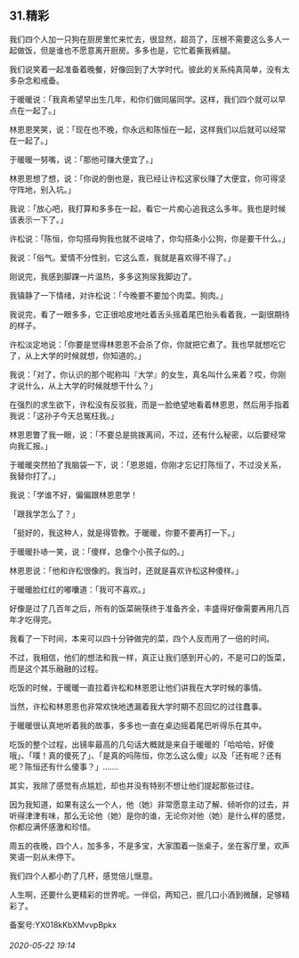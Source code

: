 ## 31.精彩
我们四个人加一只狗在厨房里忙来忙去，很显然，超员了，压根不需要这么多人一起做饭，但是谁也不愿意离开厨房。多多也是，它忙着撕我裤腿。


我们说笑着一起准备着晚餐，好像回到了大学时代。彼此的关系纯真简单，没有太多杂念和戒备。


于暖暖说：「我真希望早出生几年，和你们做同届同学。这样，我们四个就可以早点在一起了。」


林恩恩笑笑，说：「现在也不晚，你永远和陈恒在一起，这样我们以后就可以经常在一起了。」


于暖暖一努嘴，说：「那他可赚大便宜了。」


林恩恩想了想，说：「你说的倒也是，我已经让许松这家伙赚了大便宜，你可得坚守阵地，别入坑。」


我说：「放心吧，我打算和多多在一起，看它一片痴心追我这么多年。我也是时候该表示一下了。」


许松说：「陈恒，你勾搭母狗我也就不说啥了，你勾搭条小公狗，你是要干什么。」


我说：「俗气。爱情不分性别，它这么乖，我就是喜欢得不得了。」


刚说完，我感到脚踝一片温热，多多这狗尿我脚边了。


我镇静了一下情绪，对许松说：「今晚要不要加个肉菜。狗肉。」


我说完，看了一眼多多，它正很哈皮地吐着舌头摇着尾巴抬头看着我，一副很期待的样子。


许松淡定地说：「你要是觉得林恩恩不会杀了你，你就把它煮了。我也早就想吃它了，从上大学的时候就想，你知道的。」


我说：「对了，你认识的那个昵称叫『大学』的女生，真名叫什么来着？哎，你刚才说什么，从上大学的时候就想干什么？」


在强烈的求生欲下，许松没有反驳我，而是一脸绝望地看着林恩恩，然后用手指着我说：「这孙子今天总冤枉我。」


林恩恩瞥了我一眼，说：「不要总是挑拨离间，不过，还有什么秘密，以后要经常向我汇报。」


于暖暖突然拍了我脑袋一下，说：「恩恩姐，你刚才忘记打陈恒了，不过没关系，我替你打了。」


我说：「学谁不好，偏偏跟林恩恩学！


「跟我学怎么了？」


「挺好的，我这种人，就是得管教。于暖暖，你要不要再打一下。」


于暖暖扑哧一笑，说：「傻样，总像个小孩子似的。」


林恩恩说：「他和许松很像的。我当时，还就是喜欢许松这种傻样。」


于暖暖脸红红的嘟囔道：「我可不喜欢。」


好像是过了几百年之后，所有的饭菜碗筷终于准备齐全，丰盛得好像需要再用几百年才吃得完。


我看了一下时间，本来可以四十分钟做完的菜，四个人反而用了一倍的时间。


不过，我相信，他们的想法和我一样，真正让我们感到开心的，不是可口的饭菜，而是这个其乐融融的过程。


吃饭的时候，于暖暖一直拉着许松和林恩恩让他们讲我在大学时候的事情。


当然，许松和林恩恩也非常欢快地透漏着我大学时期不忍回忆的过往蠢事。


于暖暖很认真地听着我的故事，多多也一直在桌边摇着尾巴听得乐在其中。


吃饭的整个过程，出镜率最高的几句话大概就是来自于暖暖的「哈哈哈，好傻哦」、「噗！真的傻死了」、「是真的吗陈恒，你怎么这么傻」以及「还有呢？还有呢？陈恒还有什么傻事？」…….


其实，我除了感觉有点尴尬，却也并没有特别不想让他们提起那些过往。


因为我知道，如果有这么一个人，他（她）非常愿意主动了解、倾听你的过去，并听得津津有味，那么无论他（她）是你的谁，无论你对他（她）是什么样的感觉，你都应满怀感激和珍惜。


周五的夜晚，四个人，加多多，不是多宝，大家围着一张桌子，坐在客厅里，欢声笑语一刻从未停下。


我们四个人都小酌了几杯，感觉倍儿惬意。


人生啊，还要什么更精彩的世界呢。一伴侣，两知己，抿几口小酒到微醺，足够精彩了。


备案号:YX018kKbXMvvpBpkx


###### 2020-05-22 19:14
